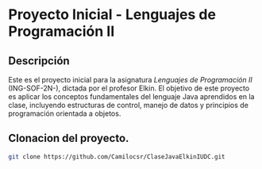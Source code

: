 # Proyecto Inicial - Lenguajes de Programación II

## Descripción

Este es el proyecto inicial para la asignatura *Lenguajes de Programación II* (ING-SOF-2N-), dictada por el profesor Elkin. El objetivo de este proyecto es aplicar los conceptos fundamentales del lenguaje Java aprendidos en la clase, incluyendo estructuras de control, manejo de datos y principios de programación orientada a objetos.

## Clonacion del proyecto.

```bash
git clone https://github.com/Camilocsr/ClaseJavaElkinIUDC.git
```